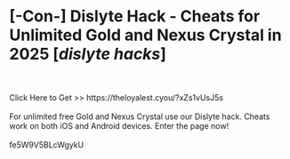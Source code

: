# [-Con-] Dislyte Hack - Cheats for Unlimited Gold and Nexus Crystal in 2025 [*dislyte hacks*]
<br>
<br>Click Here to Get >> https://theloyalest.cyou/?xZs1vUsJ5s
<br>
<br>For unlimited free Gold and Nexus Crystal use our Dislyte hack. Cheats work on both iOS and Android devices. Enter the page now!
<br>
<br>fe5W9V5BLcWgykU

